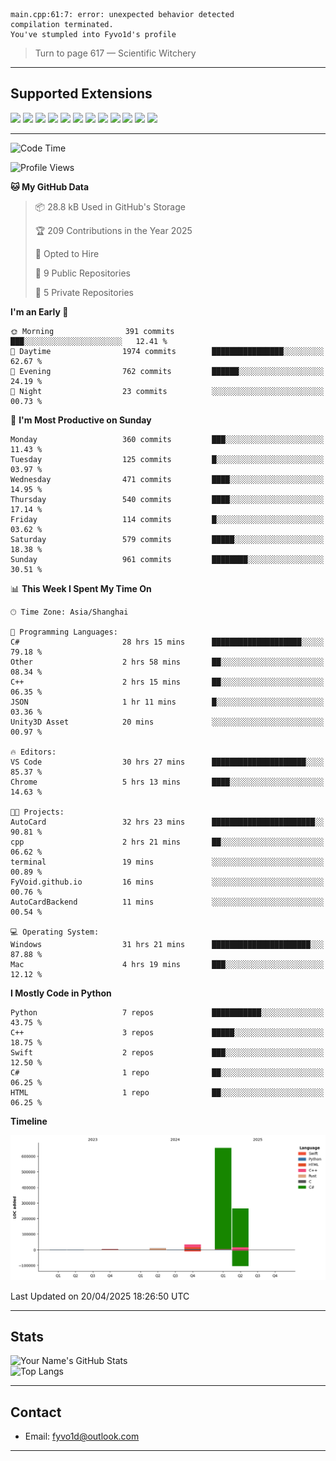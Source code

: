 ```
main.cpp:61:7: error: unexpected behavior detected
compilation terminated.
You've stumpled into Fyvo1d's profile
```

> Turn to page 617 — Scientific Witchery

---

## Supported Extensions

<p align="left">
  <img src="https://cdn.jsdelivr.net/gh/devicons/devicon/icons/cplusplus/cplusplus-original.svg" height="40" />
  <img src="https://cdn.jsdelivr.net/gh/devicons/devicon/icons/csharp/csharp-original.svg" height="40" />
  <img src="https://cdn.jsdelivr.net/gh/devicons/devicon/icons/python/python-original.svg" height="40" />
  <img src="https://cdn.jsdelivr.net/gh/devicons/devicon/icons/swift/swift-original.svg" height="40" />
  <img src="https://cdn.jsdelivr.net/gh/devicons/devicon/icons/git/git-original.svg" height="40" />
  <img src="https://cdn.jsdelivr.net/gh/devicons/devicon/icons/vscode/vscode-original.svg" height="40" />
  <img src="https://www.vulkan.org/user/themes/vulkan/images/logo/vulkan-logo.svg" height="40" />
  <img src="https://cdn.jsdelivr.net/gh/devicons/devicon/icons/opengl/opengl-original.svg" height="40" />
  <img src="https://cdn.jsdelivr.net/gh/devicons/devicon/icons/pytorch/pytorch-original.svg" height="40" />
  <img src="https://cdn.jsdelivr.net/gh/devicons/devicon/icons/unity/unity-original.svg" height="40" />
  <img src="https://cdn.jsdelivr.net/gh/devicons/devicon/icons/unrealengine/unrealengine-original.svg" height="40" />
  <img src="https://cdn.jsdelivr.net/gh/devicons/devicon/icons/cmake/cmake-original.svg" height="40" />
</p>


---

<!--START_SECTION:waka-->
![Code Time](http://img.shields.io/badge/Code%20Time-36%20hrs%206%20mins-blue)

![Profile Views](http://img.shields.io/badge/Profile%20Views-83-blue)

**🐱 My GitHub Data** 

> 📦 28.8 kB Used in GitHub's Storage 
 > 
> 🏆 209 Contributions in the Year 2025
 > 
> 💼 Opted to Hire
 > 
> 📜 9 Public Repositories 
 > 
> 🔑 5 Private Repositories 
 > 
**I'm an Early 🐤** 

```text
🌞 Morning                391 commits         ███░░░░░░░░░░░░░░░░░░░░░░   12.41 % 
🌆 Daytime                1974 commits        ████████████████░░░░░░░░░   62.67 % 
🌃 Evening                762 commits         ██████░░░░░░░░░░░░░░░░░░░   24.19 % 
🌙 Night                  23 commits          ░░░░░░░░░░░░░░░░░░░░░░░░░   00.73 % 
```
📅 **I'm Most Productive on Sunday** 

```text
Monday                   360 commits         ███░░░░░░░░░░░░░░░░░░░░░░   11.43 % 
Tuesday                  125 commits         █░░░░░░░░░░░░░░░░░░░░░░░░   03.97 % 
Wednesday                471 commits         ████░░░░░░░░░░░░░░░░░░░░░   14.95 % 
Thursday                 540 commits         ████░░░░░░░░░░░░░░░░░░░░░   17.14 % 
Friday                   114 commits         █░░░░░░░░░░░░░░░░░░░░░░░░   03.62 % 
Saturday                 579 commits         █████░░░░░░░░░░░░░░░░░░░░   18.38 % 
Sunday                   961 commits         ████████░░░░░░░░░░░░░░░░░   30.51 % 
```


📊 **This Week I Spent My Time On** 

```text
🕑︎ Time Zone: Asia/Shanghai

💬 Programming Languages: 
C#                       28 hrs 15 mins      ████████████████████░░░░░   79.18 % 
Other                    2 hrs 58 mins       ██░░░░░░░░░░░░░░░░░░░░░░░   08.34 % 
C++                      2 hrs 15 mins       ██░░░░░░░░░░░░░░░░░░░░░░░   06.35 % 
JSON                     1 hr 11 mins        █░░░░░░░░░░░░░░░░░░░░░░░░   03.36 % 
Unity3D Asset            20 mins             ░░░░░░░░░░░░░░░░░░░░░░░░░   00.97 % 

🔥 Editors: 
VS Code                  30 hrs 27 mins      █████████████████████░░░░   85.37 % 
Chrome                   5 hrs 13 mins       ████░░░░░░░░░░░░░░░░░░░░░   14.63 % 

🐱‍💻 Projects: 
AutoCard                 32 hrs 23 mins      ███████████████████████░░   90.81 % 
cpp                      2 hrs 21 mins       ██░░░░░░░░░░░░░░░░░░░░░░░   06.62 % 
terminal                 19 mins             ░░░░░░░░░░░░░░░░░░░░░░░░░   00.89 % 
FyVoid.github.io         16 mins             ░░░░░░░░░░░░░░░░░░░░░░░░░   00.76 % 
AutoCardBackend          11 mins             ░░░░░░░░░░░░░░░░░░░░░░░░░   00.54 % 

💻 Operating System: 
Windows                  31 hrs 21 mins      ██████████████████████░░░   87.88 % 
Mac                      4 hrs 19 mins       ███░░░░░░░░░░░░░░░░░░░░░░   12.12 % 
```

**I Mostly Code in Python** 

```text
Python                   7 repos             ███████████░░░░░░░░░░░░░░   43.75 % 
C++                      3 repos             █████░░░░░░░░░░░░░░░░░░░░   18.75 % 
Swift                    2 repos             ███░░░░░░░░░░░░░░░░░░░░░░   12.50 % 
C#                       1 repo              ██░░░░░░░░░░░░░░░░░░░░░░░   06.25 % 
HTML                     1 repo              ██░░░░░░░░░░░░░░░░░░░░░░░   06.25 % 
```



**Timeline**

![Lines of Code chart](https://raw.githubusercontent.com/FyVoid/FyVoid/main/assets/bar_graph.png)


 Last Updated on 20/04/2025 18:26:50 UTC
<!--END_SECTION:waka-->

---

## Stats

![Your Name's GitHub Stats](https://github-readme-stats.vercel.app/api?username=fyvoid&show_icons=true&theme=tokyonight)  
![Top Langs](https://github-readme-stats.vercel.app/api/top-langs/?username=fyvoid&layout=compact&theme=tokyonight)

---

## Contact

- Email: [fyvo1d@outlook.com](fyvo1d@outlook.com)  

---

